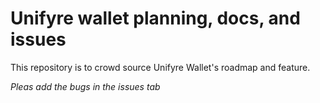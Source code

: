 # Unifyre wallet planning, docs, and issues

This repository is to crowd source Unifyre Wallet's roadmap and feature.

*Pleas add the bugs in the issues tab*
